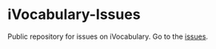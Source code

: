 iVocabulary-Issues
==================

Public repository for issues on iVocabulary. Go to the [issues](issues).
